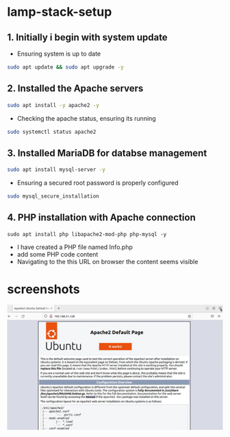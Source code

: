 # lamp-stack-setup

## 1. Initially i begin with system update

- Ensuring system is up to date

```bash
sudo apt update && sudo apt upgrade -y
```
## 2. Installed the Apache servers
```bash
sudo apt install -y apache2 -y
```
- Checking the apache status, ensuring its running
```bash
sudo systemctl status apache2
```
## 3. Installed MariaDB for databse management
```bash
sudo apt install mysql-server -y
```
- Ensuring a secured root password is properly configured
```bash
sudo mysql_secure_installation
```

## 4. PHP installation with Apache connection
```
sudo apt install php libapache2-mod-php php-mysql -y
```
- I have created a PHP file named Info.php
- add some PHP code content
- Navigating to the this URL on browser the content seems visible

# screenshots
![APache testing](./image/apche.png)
